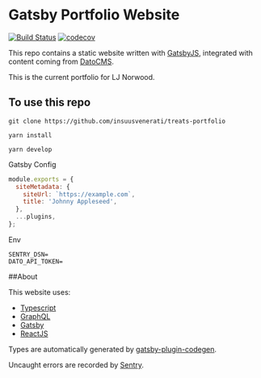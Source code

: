 # Gatsby Portfolio Website

[![Build Status](https://travis-ci.com/insuusvenerati/treats-portfolio.svg?branch=master)](https://travis-ci.com/insuusvenerati/treats-portfolio)
[![codecov](https://codecov.io/gh/insuusvenerati/datocms-Gatsby-portfolio-demo/branch/master/graph/badge.svg)](https://codecov.io/gh/insuusvenerati/datocms-Gatsby-portfolio-demo)

This repo contains a static website written with [GatsbyJS](https://www.gatsbyjs.org/), integrated with content coming from [DatoCMS](https://www.datocms.com).

This is the current portfolio for LJ Norwood.

## To use this repo

```shell script
git clone https://github.com/insuusvenerati/treats-portfolio
```

```shell script
yarn install
```

```shell script
yarn develop
```

Gatsby Config

```js
module.exports = {
  siteMetadata: {
    siteUrl: `https://example.com`,
    title: 'Johnny Appleseed',
  },
  ...plugins,
};
```

Env

```
SENTRY_DSN=
DATO_API_TOKEN=
```

##About

This website uses:

- [Typescript](https://www.typescriptlang.org/)
- [GraphQL](https://graphql.org/)
- [Gatsby](https://www.gatsbyjs.org/)
- [ReactJS](https://reactjs.org/)

Types are automatically generated by [gatsby-plugin-codegen](https://www.gatsbyjs.org/packages/gatsby-plugin-codegen/).

Uncaught errors are recorded by [Sentry](https://sentry.io/).
